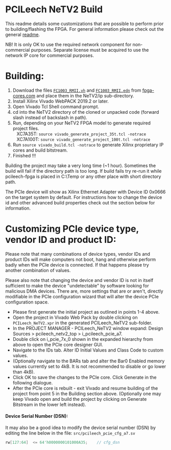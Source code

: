 PCILeech NeTV2 Build
=================
This readme details some customizations that are possible to perform prior to building/flashing the FPGA. For general information please check out the general [readme](readme.md).

NB! It is only OK to use the required network component for non-commercial purposes. Separate license must be acquired to use the network IP core for commercial purposes.

Building:
=================
1) Download the files [`FC1003_RMII.vh`](http://www.fpga-cores.com/FC/FC1003_RMII.vh) and [`FC1003_RMII.edn`](http://www.fpga-cores.com/dl/x7/FC1003_RMII.edn) from [fpga-cores.com](http://www.fpga-cores.com) and place them in the NeTV2/ip sub-directory.
1) Install Xilinx Vivado WebPACK 2019.2 or later.
2) Open Vivado Tcl Shell command prompt.
3) cd into the NeTV2 directory of the cloned or unpacked code (forward slash instead of backslash in path).
4) Run, depending on your NeTV2 FPGA model to generate required project files.
<br>&nbsp;&nbsp;&nbsp;XC7A35T: `source vivado_generate_project_35t.tcl -notrace` 
<br>&nbsp;&nbsp;&nbsp;XC7A100T: `source vivado_generate_project_100t.tcl -notrace`
5) Run `source vivado_build.tcl -notrace` to generate Xilinx proprietary IP cores and build bitstream.
6) Finished !!!

Building the project may take a very long time (~1 hour). Sometimes the build will fail if the directory path is too long. If build fails try re-run it while pcileech-fpga is placed in C:\Temp or any other place with short directory path.

The PCIe device will show as Xilinx Ethernet Adapter with Device ID 0x0666 on the target system by default. For instructions how to change the device id and other advanced build properties check out the section below for information.

Customizing PCIe device type, vendor ID and product ID:
=================
Please note that many combinations of device types, vendor IDs and product IDs will make computers not boot, hang and otherwise perform badly when the PCIe device is connected. If that happens please try another combination of values.

Please also note that changing the device and vendor ID is not in itself sufficient to make the device "undetectable" by software looking for malicious DMA devices. There are, more settings that are or aren't, directly modifiable in the PCIe configuration wizard that will alter the device PCIe configuration space.

* Please first generate the initial project as outlined in points 1-4 above.
* Open the project in Vivado Web Pack by double clicking on `PCILeech_NeTV2.xpr` in the generated PCILeech_NeTV2 sub-folder.
* In the PROJECT MANAGER - PCILeech_NeTV2 window expand: Design Sources > pcileech_netv2_top > i_pcileech_pcie_a7.
* Double click on i_pcie_7x_0 shown in the expanded hierarchy from above to open the PCIe core designer GUI.
* Navigate to the IDs tab. Alter ID Initial Values and Class Code to custom values.
* (Optionally navigate to the BARs tab and alter the Bar0 Enabled memory values currently set to 4kB. It is not recommended to disable or go lower than 4kB).
* Click OK to save the changes to the PCIe core. Click Generate in the following dialogue.
* After the PCIe core is rebuilt - exit Vivado and resume building of the project from point 5 in the Building section above. (Optionally one may keep Vivado open and build the project by clicking on Generate Bitstream in the lower left instead).

#### Device Serial Number (DSN):

It may also be a good idea to modify the device serial number (DSN) by editing the line below in the file: `src/pcileech_pcie_cfg_a7.sv`
```verilog
rw[127:64]  <= 64'h0000000101000A35;    // cfg_dsn
```
